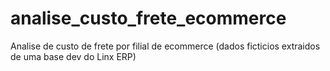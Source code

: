 # analise_custo_frete_ecommerce
Analise de custo de frete por filial de ecommerce (dados ficticios extraidos de uma base dev do Linx ERP)
